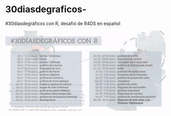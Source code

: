 # 30diasdegraficos-
#30díasdegráficos con R, desafió de R4DS en español

![](https://raw.githubusercontent.com/ysamano/30diasdegraficos-/master/secuencia_graficos.jpg)